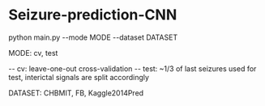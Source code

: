 # Seizure-prediction-CNN

python main.py --mode MODE --dataset DATASET

MODE: cv, test

-- cv: leave-one-out cross-validation
-- test: ~1/3 of last seizures used for test, interictal signals are split accordingly

DATASET: CHBMIT, FB, Kaggle2014Pred
